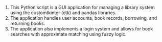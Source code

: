 1. This Python script is a GUI application for managing a library system using the customtkinter (ctk) and pandas libraries. 
2. The application handles user accounts, book records, borrowing, and returning books. 
3. The application also implements a login system and allows for book searches with approximate matching using fuzzy logic. 
